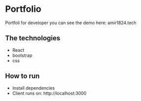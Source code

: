 # Portfolio 

Portfoli for developer you can see the demo here: amir1824.tech

## The technologies
- React
- bootstrap
- css

## How to run 

- Install dependencies
- Client runs on: http://localhost:3000


